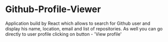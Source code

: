 # Github-Profile-Viewer
Application build by React which allows to search for Github user and display his name, location, email and list of repositories. As well you can go directly to user profile clicking on button - 'View profile'
